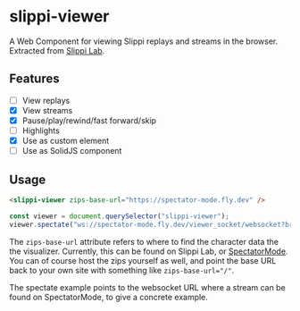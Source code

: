 # slippi-viewer

A Web Component for viewing Slippi replays and streams in the browser. Extracted from [Slippi Lab](https://github.com/frankborden/slippilab).

## Features
- [ ] View replays
- [x] View streams
- [x] Pause/play/rewind/fast forward/skip
- [ ] Highlights
- [x] Use as custom element
- [ ] Use as SolidJS component

## Usage

```html
<slippi-viewer zips-base-url="https://spectator-mode.fly.dev" />
```

```js
const viewer = document.querySelector("slippi-viewer");
viewer.spectate("ws://spectator-mode.fly.dev/viewer_socket/websocket?bridge_id=<stream ID>");
```

The `zips-base-url` attribute refers to where to find the character data the the visualizer. Currently, this can be found on Slippi Lab, or [SpectatorMode](https://github.com/gcpreston/spectator_mode/). You can of course host the zips yourself as well, and point the base URL back to your own site with something like `zips-base-url="/"`.

The spectate example points to the websocket URL where a stream can be found on SpectatorMode, to give a concrete example.
